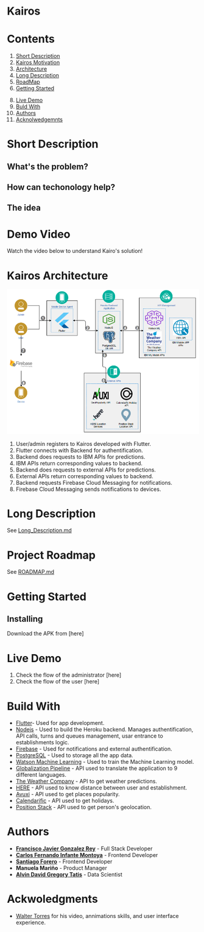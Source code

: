 # Kairos


# Contents
1. [Short Description](#Short_Description)
2. [Kairos Motivation](#video)
3. [Architecture](#Architecture)
4. [Long Description](#Long_Description)
5. [RoadMap](#roadmap)
6. [Getting Started](#Getting_Started)
<!--7. [Running Test](#Running_test)-->
8. [Live Demo](#Live_Demo)
9. [Buld With](#Technologies)
10. [Authors](#Authors)
11. [Acknolwedgemnts](#ackwoledgments)

<a name="Short_Description"></a>
# Short Description
## What's the problem?
## How can techonology help?
## The idea


<a name="video"></a>
# Demo Video
Watch the video below to understand Kairo's solution!


<a name="Architecture"></a>
# Kairos Architecture
![Architecture](/Images/Architecture_Kairos.png)
1. User/admin registers to Kairos developed with Flutter.
2. Flutter connects with Backend for authentification. 
3. Backend does requests to IBM APIs for predictions.
4. IBM APIs return corresponding values to backend.
5. Backend does requests to external APIs for predictions.
6. External APIs return corresponding values to backend.
7. Backend requests Firebase Cloud Messaging for notifications.
8. Firebase Cloud Messaging sends notifications to devices.


<a name="Long_Description"></a>
# Long Description
See [Long_Description.md](long_description.md)


<a name="roadmap"></a>
# Project Roadmap
See [ROADMAP.md](road-map.md)
<!--![RoadMap](/Images/RoadMap_Kairos.jpg)-->


<a name="Getting_Started"></a>
# Getting Started
## Installing
Download the APK from [here]


<a name="Running_test"></a>
<!--# Running the Tests-->

<a name="Live_Demo"></a>
# Live Demo
1. Check the flow of the administrator [here]
2. Check the flow of the user [here]



<a name="Technologies"></a>
# Build With

* [Flutter](https://flutter.dev/)- Used for app development.
* [Nodejs](https://nodejs.org/en/) - Used to build the Heroku backend. Manages authentification, API calls, turns and queues management, usar entrance to establishments logic.
* [Firebase](https://firebase.google.com/) - Used for notifications and external authentification. 
* [PostgreSQL](https://www.ibm.com/cloud/databases-for-postgresql) - Used to storage all the app data. 
* [Watson Machine Learning](https://www.ibm.com/cloud/machine-learning#:~:text=Deploy%20and%20run%20AI%20models,at%20scale%20across%20any%20cloud.) - Used to train the Machine Learning model.
* [Globalization Pipeline](https://www.ibm.com/cloud/globalization-pipeline) - API used to translate the application to 9 different languages.
* [The Weather Company](https://www.ibm.com/weather) - API to get weather predictions. 
* [HERE](https://www.here.com/) - API used to know distance between user and establishment.
* [Avuxi](https://www.avuxi.com/) - API used to get places popularity.
* [Calendarific](https://calendarific.com/) - API used to get holidays.
* [Position Stack](https://positionstack.com/) - API used to get person's geolocation. 
 
<a name="Authors"></a>
# Authors

* [**Francisco Javier Gonzalez Rey**](https://www.linkedin.com/in/franciscogonzalez17/) - Full Stack Developer
* [**Carlos Fernando Infante Montoya**](https://www.linkedin.com/in/carlosinfante98/) - Frontend Developer
* [**Santiago Forero**](https://www.linkedin.com/in/dasafodev/) - Frontend Developer
* **Manuela Mariño** - Product Manager
* [**Alvin David Gregory Tatis**](https://www.linkedin.com/in/alvin-david-gregory-tatis-484052199/) - Data Scientist

<a name="ackwoledgments"></a>
# Ackwoledgments

* [Walter Torres](https://www.linkedin.com/in/walter-torres-90b862180/) for his video, annimations skills, and user interface experience.

